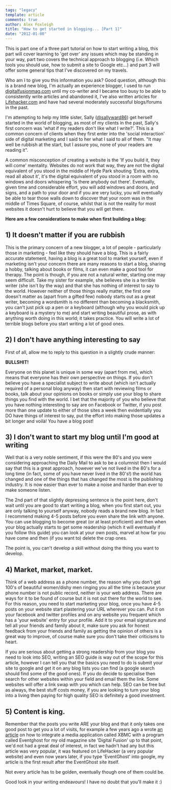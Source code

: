 ```yaml
---
tags: "legacy"
template: article 
comments: true 
author: Alex Foxleigh
title: "How to get started in blogging... [Part 1]"
date: "2012-01-08"
---
```


This is part one of a three part tutorial on how to start writing a blog, this part will cover learning to 'get over' any issues which may be standing in your way, part two covers the technical approach to blogging (i.e. Which tools you should use, how to submit a site to Google etc...) and part 3 will offer some general tips that I've discovered on my travels.

<!-- end -->

Who am I to give you this information you ask? Good question, although this is a brand new blog, I'm actually an experience blogger, I used to run [digitalfusionmag.com](http://www.digitalfusionmag.com) until my co-writer and I became too busy to be able to consistently write articles and abandoned it, I've also written articles for [Lifehacker.com](http://www.lifehacker.com) and have had several moderately successful blogs/forums in the past.

I'm attempting to help my little sister, Sally ([@sallyward86](http://www.twitter.com/sallyward86)) get herself started in the world of blogging, as most of my clients in the past, Sally's first concern was 'what if my readers don't like what I write?'. This is a common concern of clients when they first enter into the 'social interaction' side of digital marketing and I said to her what I said to all of them. "It may well be rubbish at the start, but I assure you, none of your readers are reading it".

A common misconception of creating a website is the 'If you build it, they will come' mentality. Websites do not work that way, they are not the digital equivalent of you stood in the middle of Hyde Park shouting 'Extra, extra, read all about it', it's the digital equivalent of you stood in a room with no windows and doors whispering 'is there anybody out there'. Eventually, given time and considerable effort, you will add windows and doors, and signs, and a path to your door and if you are very lucky, you will eventually be able to tear those walls down to discover that your room was in the middle of Times Square, of course, whilst that is not the reality for most websites it doesn't hurt to believe that you will get there.

**Here are a few considerations to make when first building a blog:**

## 1) It doesn't matter if you are rubbish

This is the primary concern of a new blogger, a lot of people - particularly those in marketing - feel like they should have a blog. This is a fairly accurate statement, having a blog is a great tool to market yourself, even if marketing isn't your concern there are many reasons to start a blog, sharing a hobby, talking about books or films, it can even make a good tool for therapy. The point is though, if you are not a natural writer, starting one may seem difficult. Take my sister for example, she believes she is a terrible writer (she isn't by the way) and that she has nothing of interest to say to the world. However neither of those things really matter, the first one doesn't matter as (apart from a gifted few) nobody starts out as a great writer, becoming a wordsmith is no different than becoming a blacksmith, you can't just pick up a pen or a keyboard (although why you would pick up a keyboard is a mystery to me) and start writing beautiful prose, as with anything worth doing in this world; it takes practice. You will write a lot of terrible blogs before you start writing a lot of good ones.

## 2) I don't have anything interesting to say

First of all, allow me to reply to this question in a slightly crude manner:

**BULLSHIT!**

Everyone on this planet is unique in some way (apart from me), which means that everyone has their own perspective on things. If you don't believe you have a specialist subject to write about (which isn't actually required of a personal blog anyway) then start with reviewing films or books, talk about your opinions on books or simply use your blog to share things you find with the world. I bet that the majority of you who believe that you have nothing interesting to say are on Facebook or Twitter, if you post more than one update to either of those sites a week then evidentially you DO have things of interest to say, put the effort into making those updates a bit longer and voilà! You have a blog post!

## 3) I don't want to start my blog until I'm good at writing

Well that is a very noble sentiment, if this were the 80's and you were considering approaching the Daily Mail to ask to be a columnist then I would say that this is a great approach, however we've not lived in the 80's for a long time (in fact, some of you have never lived in the 80's!) the world has changed and one of the things that has changed the most is the publishing industry. It is now easier than ever to make a noise and harder than ever to make someone listen.

The 2nd part of that slightly depressing sentence is the point here, don't wait until you are good to start writing a blog, when you first start out, you are only talking to yourself anyway, nobody reads a brand new blog. In fact I recommend making 4-5 posts before you even share the link with anyone. You can use blogging to become great (or at least proficient) and then when your blog actually starts to get some readership (which it will eventually if you follow this guide) you can look at your own posts, marvel at how far you have come and then (if you want to) delete the crap ones.

The point is, you can't develop a skill without doing the thing you want to develop.

## 4) Market, market, market.

Think of a web address as a phone number, the reason why you don't get 100's of beautiful women/dishy men ringing you all the time is because your phone number is not public record, neither is your web address. There are ways for it to be found of course but it is not out there for the world to see. For this reason, you need to start marketing your blog, once you have 4-5 posts on your website start plastering your URL wherever you can. Put it on your facebook and twitter profiles and on any website you frequent which has a 'your website' entry for your profile. Add it to your email signature and tell all your friends and family about it, make sure you ask for honest feedback from your friends and family as getting the opinion of others is a great way to improve, of course make sure you don't take their criticisms to heart.

If you are serious about getting a strong readership from your blog you need to look into SEO, writing an SEO guide is way out of the scope for this article, however I can tell you that the basics you need to do is submit your site to google and get it on any blog lists you can find (a google search should find some of the good ones). If you do decide to specialise then search for other websites within your field and email them the link. Some websites will offer a link swap with you which can help. SEO can be free but as always, the best stuff costs money, if you are looking to turn your blog into a living then paying for high quality SEO is definitely a good investment.

## 5) Content is king.

Remember that the posts you write ARE your blog and that it only takes one good post to get you a lot of visits, for example a few years ago a wrote [an article](/technically-minded/the-fully-automated-media-centre-windows-only/) on how to integrate a media application called XBMC with a program called Eventghost for my old magazine site 'Digital Fusion' up to that point, we'd not had a great deal of interest, in fact we hadn't had any but this article was very popular, it was featured on LifeHacker (a very popular website) and even now years later, if you type 'EventGhost' into google, my article is the first result after the EventGhost site itself.

Not every article has to be golden, eventually though one of them could be.

Good look in your writing endeavours! I have no doubt that you'll make it :)
